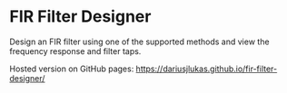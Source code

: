 # FIR Filter Designer

Design an FIR filter using one of the supported methods and view the frequency response and filter taps.

Hosted version on GitHub pages: https://dariusjlukas.github.io/fir-filter-designer/